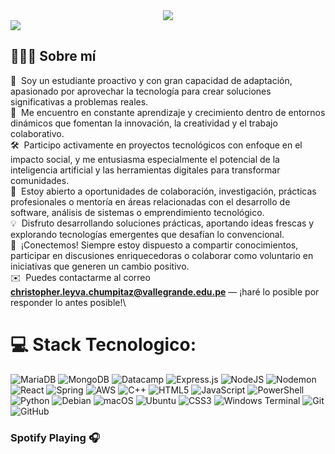<div align="center">
  <img src="https://readme-typing-svg.herokuapp.com/?font=Roboto&weight=900&size=40=true&vCenter=true&width=500&height=70&duration=4000&color=B3B3B3&lines=Hola+a+todos!+👋;+Soy+Christopher+Leyva!;" />
</div>
<a href="https://www.youtube.com/watch?v=dQw4w9WgXcQ"><img src="https://user-images.githubusercontent.com/73097560/115834477-dbab4500-a447-11eb-908a-139a6edaec5c.gif"></a>

## 👨🏻‍💻 Sobre mí
🔭 &nbsp;Soy un estudiante proactivo y con gran capacidad de adaptación, apasionado por aprovechar la tecnología para crear soluciones significativas a problemas reales.\
🌱 &nbsp;Me encuentro en constante aprendizaje y crecimiento dentro de entornos dinámicos que fomentan la innovación, la creatividad y el trabajo colaborativo.\
🛠️ &nbsp;Participo activamente en proyectos tecnológicos con enfoque en el impacto social, y me entusiasma especialmente el potencial de la inteligencia artificial y las herramientas digitales para transformar comunidades.\
💼 &nbsp;Estoy abierto a oportunidades de colaboración, investigación, prácticas profesionales o mentoría en áreas relacionadas con el desarrollo de software, análisis de sistemas o emprendimiento tecnológico.\
💡 &nbsp;Disfruto desarrollando soluciones prácticas, aportando ideas frescas y explorando tecnologías emergentes que desafían lo convencional.\
💬 &nbsp;¡Conectemos! Siempre estoy dispuesto a compartir conocimientos, participar en discusiones enriquecedoras o colaborar como voluntario en iniciativas que generen un cambio positivo.\
✉️ &nbsp;Puedes contactarme al correo <strong>christopher.leyva.chumpitaz@vallegrande.edu.pe</strong> — ¡haré lo posible por responder lo antes posible!\
# 💻 Stack Tecnologico:
![MariaDB](https://img.shields.io/badge/MariaDB-003545?style=for-the-badge&logo=mariadb&logoColor=white) ![MongoDB](https://img.shields.io/badge/MongoDB-%234ea94b.svg?style=for-the-badge&logo=mongodb&logoColor=white) ![Datacamp](https://img.shields.io/badge/Datacamp-05192D?style=for-the-badge&logo=datacamp&logoColor=03E860) 	![Express.js](https://img.shields.io/badge/express.js-%23404d59.svg?style=for-the-badge&logo=express&logoColor=%2361DAFB) ![NodeJS](https://img.shields.io/badge/node.js-6DA55F?style=for-the-badge&logo=node.js&logoColor=white) ![Nodemon](https://img.shields.io/badge/NODEMON-%23323330.svg?style=for-the-badge&logo=nodemon&logoColor=%BBDEAD) 	![React](https://img.shields.io/badge/react-%2320232a.svg?style=for-the-badge&logo=react&logoColor=%2361DAFB) ![Spring](https://img.shields.io/badge/spring-%236DB33F.svg?style=for-the-badge&logo=spring&logoColor=white) 	![AWS](https://img.shields.io/badge/AWS-%23FF9900.svg?style=for-the-badge&logo=amazon-aws&logoColor=white) ![C++](https://img.shields.io/badge/c++-%2300599C.svg?style=for-the-badge&logo=c%2B%2B&logoColor=white) ![HTML5](https://img.shields.io/badge/html5-%23E34F26.svg?style=for-the-badge&logo=html5&logoColor=white) ![JavaScript](https://img.shields.io/badge/javascript-%23323330.svg?style=for-the-badge&logo=javascript&logoColor=%23F7DF1E) 	![PowerShell](https://img.shields.io/badge/PowerShell-%235391FE.svg?style=for-the-badge&logo=powershell&logoColor=white) ![Python](https://img.shields.io/badge/python-3670A0?style=for-the-badge&logo=python&logoColor=ffdd54) ![Debian](https://img.shields.io/badge/Debian-D70A53?style=for-the-badge&logo=debian&logoColor=white) ![macOS](https://img.shields.io/badge/mac%20os-000000?style=for-the-badge&logo=macos&logoColor=F0F0F0) ![Ubuntu](https://img.shields.io/badge/Ubuntu-E95420?style=for-the-badge&logo=ubuntu&logoColor=white) ![CSS3](https://img.shields.io/badge/css3-%231572B6.svg?style=for-the-badge&logo=css3&logoColor=white) 	![Windows Terminal](https://img.shields.io/badge/Windows%20Terminal-%234D4D4D.svg?style=for-the-badge&logo=windows-terminal&logoColor=white) ![Git](https://img.shields.io/badge/git-%23F05033.svg?style=for-the-badge&logo=git&logoColor=white) ![GitHub](https://img.shields.io/badge/github-%23121011.svg?style=for-the-badge&logo=github&logoColor=white) 

### Spotify Playing 🎧

